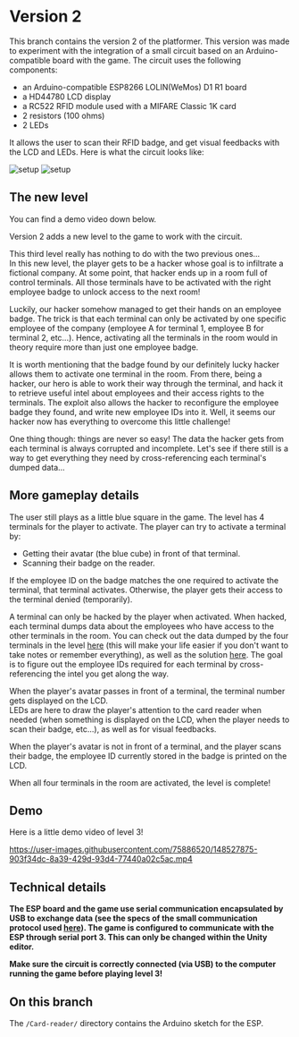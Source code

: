# Version 2

This branch contains the version 2 of the platformer. This version was made to experiment with the integration of a small circuit based on an Arduino-compatible board with the game.
The circuit uses the following components:

- an Arduino-compatible ESP8266 LOLIN(WeMos) D1 R1 board
- a HD44780 LCD display
- a RC522 RFID module used with a MIFARE Classic 1K card
- 2 resistors (100 ohms)
- 2 LEDs

It allows the user to scan their RFID badge, and get visual feedbacks with the LCD and LEDs.
Here is what the circuit looks like:

![setup](https://user-images.githubusercontent.com/75886520/148432857-61476ce4-ea1b-428d-9c76-13d5b7e734d0.png)
![setup](https://user-images.githubusercontent.com/75886520/148432872-ebdfff0e-62be-48b9-a9e2-ae9fd36e0fa2.jpg)

## The new level

You can find a demo video down below.

Version 2 adds a new level to the game to work with the circuit.

This third level really has nothing to do with the two previous ones... <br>
In this new level, the player gets to be a hacker whose goal is to infiltrate a fictional company. At some point, that hacker ends up in a room full of control terminals. All those terminals have to be activated with the right employee badge to unlock access to the next room!

Luckily, our hacker somehow managed to get their hands on an employee badge. The trick is that each terminal can only be activated by one specific employee of the company (employee A for terminal 1, employee B for terminal 2, etc...). Hence, activating all the terminals in the room would in theory require more than just one employee badge.

It is worth mentioning that the badge found by our definitely lucky hacker allows them to activate one terminal in the room. From there, being a hacker, our hero is able to work their way through the terminal, and hack it to retrieve useful intel about employees and their access rights to the terminals. The exploit also allows the hacker to reconfigure the employee badge they found, and write new employee IDs into it. Well, it seems our hacker now has everything to overcome this little challenge!

One thing though: things are never so easy! The data the hacker gets from each terminal is always corrupted and incomplete. Let's see if there still is a way to get everything they need by cross-referencing each terminal's dumped data...

## More gameplay details

The user still plays as a little blue square in the game. The level has 4 terminals for the player to activate. The player can try to activate a terminal by:
- Getting their avatar (the blue cube) in front of that terminal.
- Scanning their badge on the reader.

If the employee ID on the badge matches the one required to activate the terminal, that terminal activates. Otherwise, the player gets their access to the terminal denied (temporarily).

A terminal can only be hacked by the player when activated. When hacked, each terminal dumps data about the employees who have access to the other terminals in the room.
You can check out the data dumped by the four terminals in the level [here](./Misc/terminals.txt) (this will make your life easier if you don't want to take notes or remember everything), as well as the solution [here](./Misc/solution.txt). 
The goal is to figure out the employee IDs required for each terminal by cross-referencing the intel you get along the way. 

When the player's avatar passes in front of a terminal, the terminal number gets displayed on the LCD. <br>
LEDs are here to draw the player's attention to the card reader when needed (when something is displayed on the LCD, when the player needs to scan their badge, etc...), as well as for visual feedbacks.

When the player's avatar is not in front of a terminal, and the player scans their badge, the employee ID currently stored in the badge is printed on the LCD.

When all four terminals in the room are activated, the level is complete!

## Demo

Here is a little demo video of level 3!

https://user-images.githubusercontent.com/75886520/148527875-903f34dc-8a39-429d-93d4-77440a02c5ac.mp4

## Technical details

**The ESP board and the game use serial communication encapsulated by USB to exchange data (see the specs of the small communication protocol used [here](./Misc/communication-protocol.pdf)). The game is configured to communicate with the ESP through serial port 3. This can only be changed within the Unity editor.**

**Make sure the circuit is correctly connected (via USB) to the computer running the game before playing level 3!**

## On this branch

The `/Card-reader/` directory contains the Arduino sketch for the ESP.
